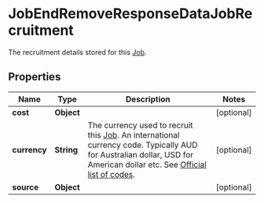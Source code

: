 

# JobEndRemoveResponseDataJobRecruitment

The recruitment details stored for this [Job](https://developers.intellihr.io/docs/v1/).

## Properties

| Name | Type | Description | Notes |
|------------ | ------------- | ------------- | -------------|
|**cost** | **Object** |  |  [optional] |
|**currency** | **String** | The currency used to recruit this [Job](https://developers.intellihr.io/docs/v1/). An international currency code. Typically AUD for Australian dollar, USD for American dollar etc. See [Official list of codes](https://www.iban.com/currency-codes). |  [optional] |
|**source** | **Object** |  |  [optional] |



